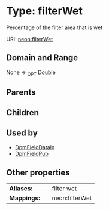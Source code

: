 
# Type: filterWet


Percentage of the filter area that is wet

URI: [neon:filterWet](https://data.neonscience.org/filterWet)


## Domain and Range

None ->  <sub>OPT</sub> [Double](types/Double.md)

## Parents


## Children


## Used by

 * [DpmFieldDataIn](DpmFieldDataIn.md)
 * [DpmFieldPub](DpmFieldPub.md)

## Other properties

|  |  |  |
| --- | --- | --- |
| **Aliases:** | | filter wet |
| **Mappings:** | | neon:filterWet |

